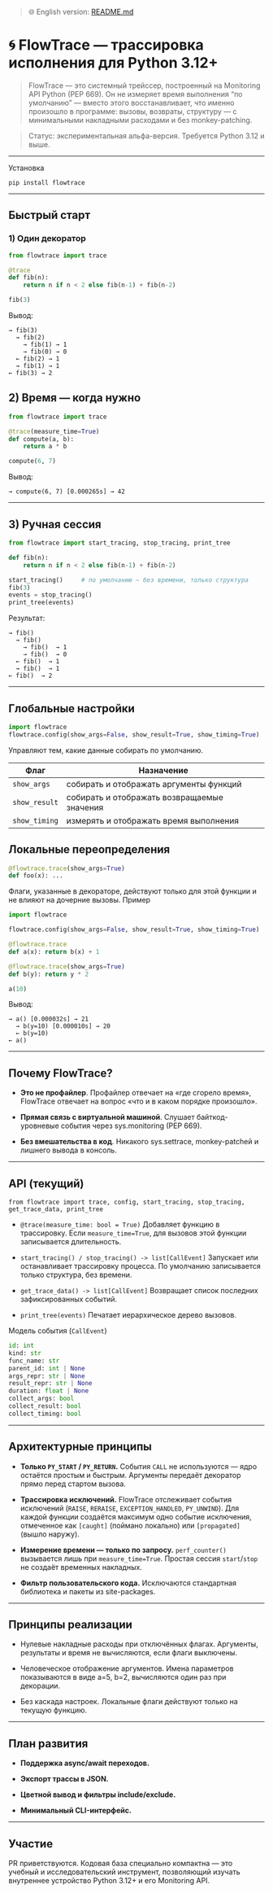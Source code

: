 > 🌐 English version: [README.md](README.md)
# 🌀 FlowTrace — трассировка исполнения для Python 3.12+

> FlowTrace — это системный трейссер, построенный на Monitoring API Python (PEP 669).
Он не измеряет время выполнения “по умолчанию” — вместо этого восстанавливает,
что именно произошло в программе: вызовы, возвраты, структуру —
с минимальными накладными расходами и без monkey-patching.

> Статус: экспериментальная альфа-версия. Требуется Python 3.12 и выше.
---
Установка
```
pip install flowtrace
```
---
## Быстрый старт
### 1) Один декоратор
```python
from flowtrace import trace

@trace
def fib(n):
    return n if n < 2 else fib(n-1) + fib(n-2)

fib(3)
```

Вывод:

```
→ fib(3)
  → fib(2)
    → fib(1) → 1
    → fib(0) → 0
  ← fib(2) → 1
  → fib(1) → 1
← fib(3) → 2
```
## 2) Время — когда нужно
```python
from flowtrace import trace

@trace(measure_time=True)
def compute(a, b):
    return a * b

compute(6, 7)
```

Вывод:

```
→ compute(6, 7) [0.000265s] → 42
```
---
## 3) Ручная сессия
```python
from flowtrace import start_tracing, stop_tracing, print_tree

def fib(n):
    return n if n < 2 else fib(n-1) + fib(n-2)

start_tracing()     # по умолчанию — без времени, только структура
fib(3)
events = stop_tracing()
print_tree(events)
```

Результат:

```
→ fib()
  → fib()
    → fib()  → 1
    → fib()  → 0
  ← fib()  → 1
  → fib()  → 1
← fib()  → 2
```
---
## Глобальные настройки
```python
import flowtrace
flowtrace.config(show_args=False, show_result=True, show_timing=True)
```
Управляют тем, какие данные собирать по умолчанию.

| Флаг          | Назначение                                  |
| ------------- | ------------------------------------------- |
| `show_args`   | собирать и отображать аргументы функций     |
| `show_result` | собирать и отображать возвращаемые значения |
| `show_timing` | измерять и отображать время выполнения      |

## Локальные переопределения
```python
@flowtrace.trace(show_args=True)
def foo(x): ...
```

Флаги, указанные в декораторе, действуют только для этой функции
и не влияют на дочерние вызовы.
Пример
```python
import flowtrace

flowtrace.config(show_args=False, show_result=True, show_timing=True)

@flowtrace.trace
def a(x): return b(x) + 1

@flowtrace.trace(show_args=True)
def b(y): return y * 2

a(10)
```
Вывод:
```
→ a() [0.000032s] → 21
  → b(y=10) [0.000010s] → 20
  ← b(y=10)
← a()
```
---
## Почему FlowTrace?

- **Это не профайлер**. Профайлер отвечает на «где сгорело время»,
FlowTrace отвечает на вопрос «что и в каком порядке произошло».

- **Прямая связь с виртуальной машиной**.
Слушает байткод-уровневые события через sys.monitoring (PEP 669).

- **Без вмешательства в код**.
Никакого sys.settrace, monkey-patchей и лишнего вывода в консоль.
---

## API (текущий)
```
from flowtrace import trace, config, start_tracing, stop_tracing, get_trace_data, print_tree
```

- ```@trace(measure_time: bool = True)```
Добавляет функцию в трассировку.
Если ```measure_time=True```, для вызовов этой функции записывается длительность.

- ```start_tracing() / stop_tracing() -> list[CallEvent]```
Запускает или останавливает трассировку процесса.
По умолчанию записывается только структура, без времени.

- ```get_trace_data() -> list[CallEvent]```
Возвращает список последних зафиксированных событий.

- ```print_tree(events)```
Печатает иерархическое дерево вызовов.

Модель события (```CallEvent```)
``` python
id: int
kind: str
func_name: str
parent_id: int | None
args_repr: str | None
result_repr: str | None
duration: float | None
collect_args: bool
collect_result: bool
collect_timing: bool
```
---

## Архитектурные принципы

- **Только ```PY_START``` / ```PY_RETURN```.**
События ```CALL``` не используются — ядро остаётся простым и быстрым.
Аргументы передаёт декоратор прямо перед стартом вызова.

- **Трассировка исключений.**
  FlowTrace отслеживает события исключений (`RAISE`, `RERAISE`, `EXCEPTION_HANDLED`, `PY_UNWIND`).
  Для каждой функции создаётся максимум одно событие исключения, отмеченное как
  `[caught]` (поймано локально) или `[propagated]` (вышло наружу).

- **Измерение времени — только по запросу.**
```perf_counter()``` вызывается лишь при ```measure_time=True```.
Простая сессия ```start```/```stop``` не создаёт временных накладных.

- **Фильтр пользовательского кода.**
Исключаются стандартная библиотека и пакеты из site-packages.

---
## Принципы реализации

- Нулевые накладные расходы при отключённых флагах. Аргументы, результаты и время не вычисляются, если флаги выключены.

- Человеческое отображение аргументов. Имена параметров показываются в виде a=5, b=2, вычисляются один раз при декорации.

- Без каскада настроек. Локальные флаги действуют только на текущую функцию.
---

## План развития

- **Поддержка async/await переходов.**

- **Экспорт трассы в JSON.**

- **Цветной вывод и фильтры include/exclude.**

- **Минимальный CLI-интерфейс.**

---
## Участие

PR приветствуются. Кодовая база специально компактна — это учебный и исследовательский инструмент, позволяющий изучать внутреннее устройство Python 3.12+ и его Monitoring API.